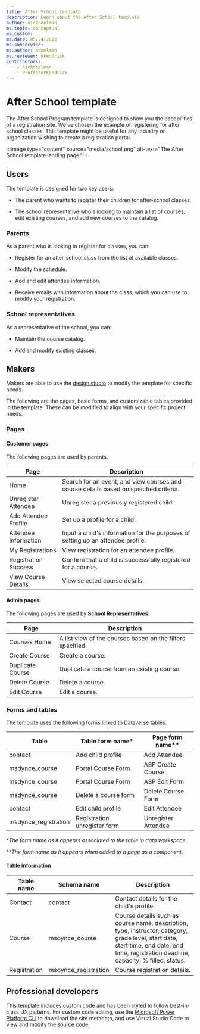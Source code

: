 ```yaml
---
title: After School template
description: Learn about the After School template
author: nickdoelman
ms.topic: conceptual
ms.custom: 
ms.date: 05/24/2022
ms.subservice:
ms.author: ndoelman
ms.reviewer: kkendrick
contributors:
    - nickdoelman
    - ProfessorKendrick
---
```


# After School template

The After School Program template is designed to show you the capabilities of a registration site. We've chosen the example of registering for after school classes. This template might be useful for any industry or organization wishing to create a registration portal.

:::image type="content" source="media/school.png" alt-text="The After School template landing page.":::

## Users

The template is designed for two key users:

- The parent who wants to register their children for after-school classes.

- The school representative who's looking to maintain a list of courses, edit existing courses, and add new courses to the catalog.

### Parents

As a parent who is looking to register for classes, you can:

- Register for an after-school class from the list of available classes.

- Modify the schedule.

- Add and edit attendee information.

- Receive emails with information about the class, which you can use to modify your registration.

### School representatives

As a representative of the school, you can:

- Maintain the course catalog.

- Add and modify existing classes.

## Makers

Makers are able to use the [design studio](../getting-started/use-design-studio.md) to modify the template for specific needs.

The following are the pages, basic forms, and customizable tables provided in the template. These can be modified to align with your specific project needs.

### Pages

#### Customer pages

The following pages are used by parents.

| Page | Description |
|-----------|----------------|
|Home|Search for an event, and view courses and course details based on specified criteria.|
|Unregister Attendee |Unregister a previously registered child.|
|Add Attendee Profile|Set up a profile for a child.|
|Attendee Information|Input a child's information for the purposes of setting up an attendee profile.|
|My Registrations|View registration for an attendee profile.|
|Registration Success|Confirm that a child is successfully registered for a course.|
|View Course Details|View selected course details.|


#### Admin pages

The following pages are used by **School Representatives**:

|Page|Description|
|-----------|----------------|
|Courses Home|A list view of the courses based on the filters specified.|
|Create Course|Create a course.|
|Duplicate Course|Duplicate a course from an existing course.|
|Delete Course|Delete a course.|
|Edit Course|Edit a course.|


### Forms and tables

The template uses the following forms linked to Dataverse tables.

|Table|Table form name*|Page form name**|
|---------|---------|---------|
|contact|Add child profile|Add Attendee|
|msdynce_course|Portal Course Form|ASP Create Course|
|msdynce_course|Portal Course Form|ASP Edit Form|
|msdynce_course|Delete a course form|Delete Course Form|
|contact|Edit child profile|Edit Attendee|
|msdynce_registration|Registration unregister form|Unregister Attendee|

**The form name as it appears associated to the table in data workspace.*

***The form name as it appears when added to a page as a component.*

#### Table information

|Table name|Schema name|Description|
|---------|---------|---------|
|Contact|contact|Contact details for the child's profile.|
|Course|msdynce_course|Course details such as course name, description, type, instructor, category, grade level, start date, start time, end date, end time, registration deadline, capacity, % filled, status.|
|Registration|msdynce_registration|Course registration details.|

## Professional developers

This template includes custom code and has been styled to follow best-in-class UX patterns. For custom code editing, use the [Microsoft Power Platform CLI](../configure/cli-tutorial.md) to download the site metadata, and use Visual Studio Code to view and modify the source code.
